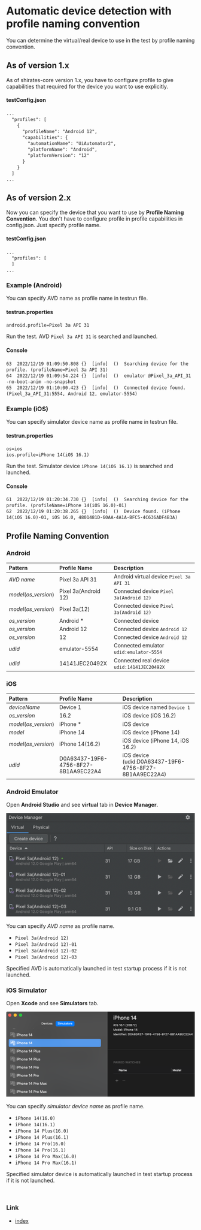 # Automatic device detection with profile naming convention

You can determine the virtual/real device to use in the test by profile naming convention.

## As of version 1.x

As of shirates-core version 1.x, you have to configure profile to give capabilities that required for the
device you want to use explicitly.

#### testConfig.json

```
...
  "profiles": [
    {
      "profileName": "Android 12",
      "capabilities": {
        "automationName": "UiAutomator2",
        "platformName": "Android",
        "platformVersion": "12"
      }
    }
  ]
...  
```

## As of version 2.x

Now you can specify the device that you want to use by **Profile Naming Convention**.
You don't have to configure profile in profile capabilities in config.json. Just specify profile name.

#### testConfig.json

```
...
  "profiles": [
  ]
...  
```

### Example (Android)

You can specify AVD name as profile name in testrun file.

#### testrun.properties

```
android.profile=Pixel 3a API 31
```

Run the test. AVD `Pixel 3a API 31` is searched and launched.

#### Console

```
63	2022/12/19 01:09:50.808	{}	[info]	()	Searching device for the profile. (profileName=Pixel 3a API 31)
64	2022/12/19 01:09:54.224	{}	[info]	()	emulator @Pixel_3a_API_31 -no-boot-anim -no-snapshot
65	2022/12/19 01:10:00.423	{}	[info]	()	Connected device found. (Pixel_3a_API_31:5554, Android 12, emulator-5554)
```

### Example (iOS)

You can specify simulator device name as profile name in testrun file.

#### testrun.properties

```
os=ios
ios.profile=iPhone 14(iOS 16.1)
```

Run the test. Simulator device `iPhone 14(iOS 16.1)` is searched and launched.

#### Console

```
61	2022/12/19 01:20:34.730	{}	[info]	()	Searching device for the profile. (profileName=iPhone 14(iOS 16.0)-01)
62	2022/12/19 01:20:38.265	{}	[info]	()	Device found. (iPhone 14(iOS 16.0)-01, iOS 16.0, 4801481D-60AA-4A1A-BFC5-4C636ADF4B3A)
```

## Profile Naming Convention

### Android

| Pattern               | Profile Name         | Description                                 |
|:----------------------|:---------------------|:--------------------------------------------|
| _AVD name_            | Pixel 3a API 31      | Android virtual device `Pixel 3a API 31`    |
| _model_(_os_version_) | Pixel 3a(Android 12) | Connected device `Pixel 3a(Android 12)`     |
| _model_(_os_version_) | Pixel 3a(12)         | Connected device `Pixel 3a(Android 12)`     |
| _os_version_          | Android *            | Connected device                            |
| _os_version_          | Android 12           | Connected device `Android 12`               |
| _os_version_          | 12                   | Connected device `Android 12`               |
| _udid_                | emulator-5554        | Connected emulator `udid:emulator-5554`     |
| _udid_                | 14141JEC20492X       | Connected real device `udid:14141JEC20492X` |

### iOS

| Pattern               | Profile Name                         | Description                                            |
|:----------------------|:-------------------------------------|:-------------------------------------------------------|
| _deviceName_          | Device 1                             | iOS device named `Device 1`                            |
| _os_version_          | 16.2                                 | iOS device (iOS 16.2)                                  |
| _model_(_os_version_) | iPhone *                             | iOS device                                             |
| _model_               | iPhone 14                            | iOS device (iPhone 14)                                 |
| _model_(_os_version_) | iPhone 14(16.2)                      | iOS device (iPhone 14, iOS 16.2)                       |
| _udid_                | D0A63437-19F6-4756-8F27-8B1AA9EC22A4 | iOS device (udid:D0A63437-19F6-4756-8F27-8B1AA9EC22A4) |

### Android Emulator

Open **Android Studio** and see **virtual** tab in **Device Manager**.

![Device Manager](../_images/device-manager-virtual.png)

You can specify _AVD name_ as profile name.

- `Pixel 3a(Android 12)`
- `Pixel 3a(Android 12)-01`
- `Pixel 3a(Android 12)-02`
- `Pixel 3a(Android 12)-03`

Specified AVD is automatically launched in test startup process if it is not launched.

### iOS Simulator

Open **Xcode** and see **Simulators** tab.

![Device Manager](../_images/devices-and-simulators.png)

You can specify _simulator device name_ as profile name.

- `iPhone 14(16.0)`
- `iPhone 14(16.1)`
- `iPhone 14 Plus(16.0)`
- `iPhone 14 Plus(16.1)`
- `iPhone 14 Pro(16.0)`
- `iPhone 14 Pro(16.1)`
- `iPhone 14 Pro Max(16.0)`
- `iPhone 14 Pro Max(16.1)`

Specified simulator device is automatically launched in test startup process if it is not launched.

<br>

### Link

- [index](../../index.md)
